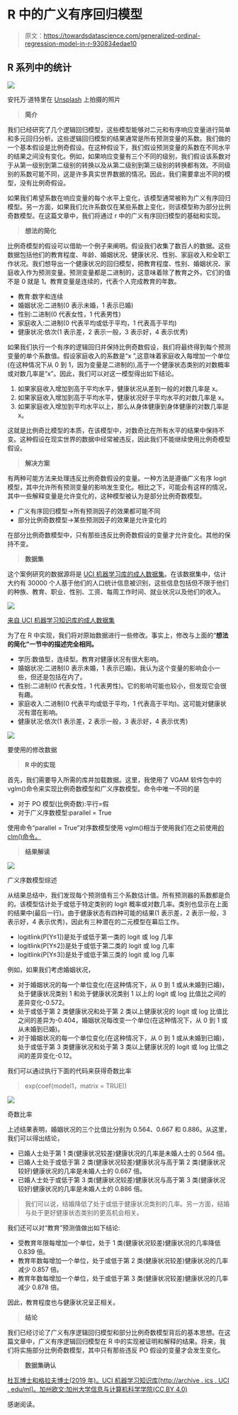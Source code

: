 # R 中的广义有序回归模型

> 原文：<https://towardsdatascience.com/generalized-ordinal-regression-model-in-r-930834edae10>

## R 系列中的统计

![](img/53068c8bbe08491c891ce5467d85888d.png)

安托万·道特里在 [Unsplash](https://unsplash.com/s/photos/math?utm_source=unsplash&utm_medium=referral&utm_content=creditCopyText) 上拍摄的照片

> **简介**

我们已经研究了几个逻辑回归模型，这些模型能够对二元和有序响应变量进行简单和多元回归分析。这些逻辑回归模型的结果通常是所有预测变量的系数。我们做的一个基本假设是比例奇假设。在这种假设下，我们假设预测变量的系数在不同水平的结果之间没有变化。例如，如果响应变量有三个不同的级别，我们假设该系数对于从第一级别到第二级别的转换以及从第二级别到第三级别的转换都有效。不同级别的系数可能不同，这是许多真实世界数据的情况。因此，我们需要拿出不同的模型，没有比例奇假设。

如果我们希望系数在响应变量的每个水平上变化，该模型通常被称为广义有序回归模型。另一方面，如果我们允许系数仅在某些系数上变化，则该模型称为部分比例奇数模型。在这篇文章中，我们将通过 r 中的广义有序回归模型的基础和实现。

> **想法的简化**

比例奇模型的假设可以借助一个例子来阐明。假设我们收集了数百人的数据。这些数据包括他们的教育程度、年龄、婚姻状况、健康状况、性别、家庭收入和全职工作状况。我们想导出一个健康状况的回归模型，把教育程度、性别、婚姻状况、家庭收入作为预测变量。预测变量都是二进制的，这意味着除了教育之外，它们的值不是 0 就是 1。教育变量是连续的，代表个人完成教育的年数。

*   教育:数字和连续
*   婚姻状况:二进制(0 表示未婚，1 表示已婚)
*   性别:二进制(0 代表女性，1 代表男性)
*   家庭收入:二进制(0 代表平均或低于平均，1 代表高于平均)
*   健康状况:依次(1 表示差，2 表示一般，3 表示好，4 表示优秀)

如果我们执行一个有序的逻辑回归并保持比例奇数假设，我们将最终得到每个预测变量的单个系数值。假设家庭收入的系数是“x ”,这意味着家庭收入每增加一个单位(在这种情况下从 0 到 1，因为变量是二进制的),高于一个健康状态类别的对数概率或对数几率是“x”。因此，我们可以对这一模型得出如下结论。

1.  如果家庭收入增加到高于平均水平，健康状况从差到一般的对数几率是 x。
2.  如果家庭收入增加到高于平均水平，健康状况好于平均水平的对数几率是 x。
3.  如果家庭收入增加到平均水平以上，那么从身体健康到身体健康的对数几率是 x。

这就是比例奇比模型的本质，在该模型中，对数奇比在所有水平的结果中保持不变。这种假设在现实世界的数据中经常被违反，因此我们不能继续使用比例奇模型假设。

> **解决方案**

有两种可能方法来处理违反比例奇数假设的变量。一种方法是遵循广义有序 logit 模型，其中允许所有预测变量的影响发生变化。相比之下，可能会有这样的情况，其中一些解释变量是允许变化的，这种模型被认为是部分比例奇数模型。

*   广义有序回归模型->所有预测因子的效果都可能不同
*   部分比例奇数模型->某些预测因子的效果是允许变化的

在部分比例奇数模型中，只有那些违反比例奇数假设的变量才允许变化。其他的保持不变。

> **数据集**

这个案例研究的数据源将是 [UCI 机器学习库的成人数据集](https://archive.ics.uci.edu/ml/datasets/adult)。在该数据集中，估计大约有 30000 个人基于他们的人口统计信息被识别，这些信息包括但不限于他们的种族、教育、职业、性别、工资、每周工作时间、就业状况以及他们的收入。

![](img/913cacc738dc4bfdffabb467d7dcfd75.png)

[来自 UCI 机器学习知识库的成人数据集](https://archive.ics.uci.edu/ml/datasets/adult)

为了在 R 中实现，我们将对原始数据进行一些修改。事实上，修改与上面的“**想法的简化”一节中的描述完全相同。**

*   学历:数值型，连续型。教育对健康状况有很大影响。
*   婚姻状况:二进制(0 表示未婚，1 表示已婚)。我认为这个变量的影响会小一些，但还是包括在内了。
*   性别:二进制(0 代表女性，1 代表男性)。它的影响可能也较小，但发现它会很有趣。
*   家庭收入:二进制(0 代表平均或低于平均，1 代表高于平均)。这可能对健康状况有潜在影响。
*   健康状况:依次(1 表示差，2 表示一般，3 表示好，4 表示优秀)

![](img/1261af30b50b0f74088a9ef98e68ef8d.png)

要使用的修改数据

> **R 中的实现**

首先，我们需要导入所需的库并加载数据。这里，我使用了 VGAM 软件包中的 vglm()命令来实现比例奇数模型和广义序数模型。命令中唯一不同的是

*   对于 PO 模型(比例奇数):平行=假
*   对于广义序数模型:parallel = True

使用命令“parallel = True”对序数模型使用 vglm()相当于使用我们在之前使用[的 clm()命令。](/simple-logistic-regression-for-ordinal-variables-in-r-1d95fa278c5e)

> **结果解读**

![](img/3f26a37d507d832faec38dc10a6384ea.png)

广义序数模型综述

从结果总结中，我们发现每个预测值有三个系数估计值。所有预测器的系数都是负的。该模型估计处于或低于特定类别的 logit 概率或对数几率。类别也显示在上面的结果中(最后一行)。由于健康状态有四种可能的结果(1 表示差，2 表示一般，3 表示好，4 表示优秀)，因此有三种潜在的二元模型在幕后工作。

*   logitlink(P[Y≤1])是处于或低于第一类的 logit 或 log 几率
*   logitlink(P[Y≤2])是处于或低于第二类的 logit 或 log 几率
*   logitlink(P[Y≤3])是处于或低于第三类的 logit 或 log 几率

例如，如果我们考虑婚姻状况，

*   对于婚姻状况的每一个单位变化(在这种情况下，从 0 到 1 或从未婚到已婚)，处于健康状况类别 1 和处于健康状况类别 1 以上的 logit 或 log 比值比之间的差异变化-0.572。
*   处于或低于第 2 类健康状况和处于第 2 类以上健康状况的 logit 或 log 比值比之间的差异为-0.404，婚姻状况每改变一个单位(在这种情况下，从 0 到 1 或从未婚到已婚)。
*   对于婚姻状况的每一个单位变化(在这种情况下，从 0 到 1 或从未婚到已婚)，处于或低于第 3 类健康状况和处于第 3 类以上健康状况的 logit 或 log 比值之间的差异变化-0.12。

我们可以通过执行下面的代码来获得奇数比率

> exp(coef(model1，matrix = TRUE))

![](img/53bc8fe3c210d8fc9ae364d84efc5251.png)

奇数比率

上述结果表明，婚姻状况的三个比值比分别为 0.564、0.667 和 0.886。从这里，我们可以得出结论，

*   已婚人士处于第 1 类(健康状况较差)健康状况的几率是未婚人士的 0.564 倍。
*   已婚人士处于或低于第 2 类(健康状况较差)健康状况与高于第 2 类(健康状况较好)健康状况的几率是未婚人士的 0.667 倍。
*   已婚人士处于或低于第 3 类(健康状况较差)健康状况与高于第 3 类(健康状况较好)健康状况的几率是未婚人士的 0.886 倍。

> 我们可以说，结婚降低了处于或低于健康状况类别的几率。另一方面，结婚与处于更好健康状态类别的更高机会相关。

我们还可以对“教育”预测值做出如下结论:

*   受教育年限每增加一个单位，处于 1 类(健康状况较差)健康状况的几率降低 0.839 倍。
*   教育年数每增加一个单位，处于或低于第 2 类(健康状况较差)健康状况的几率减少 0.857 倍。
*   教育年数每增加一个单位，处于或低于第 3 类(健康状况较差)健康状况的几率减少 0.878 倍。

因此，教育程度也与健康状况呈正相关。

> **结论**

我们已经讨论了广义有序逻辑回归模型和部分比例奇数模型背后的基本思想。在这篇文章中，广义有序逻辑回归模型在 R 中的实现被证明和解释的结果。将来，我们将实施部分比例奇数模型，其中只有那些违反 PO 假设的变量才会发生变化。

> **数据集确认**

[杜瓦博士和格拉夫博士(2019 年)。UCI 机器学习知识库[http://archive . ics . UCI . edu/ml]。加州欧文:加州大学信息与计算机科学学院(CC BY 4.0)](https://archive.ics.uci.edu/ml/datasets/adult)

感谢阅读。

[](https://mdsohel-mahmood.medium.com/membership)  [](https://mdsohel-mahmood.medium.com/subscribe) 